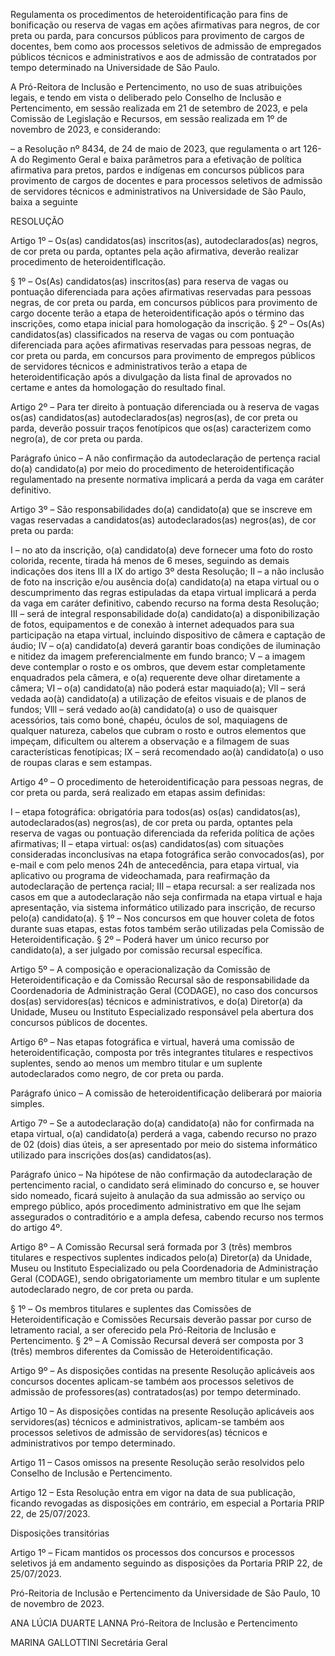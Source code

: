 Regulamenta os procedimentos de heteroidentificação para fins de bonificação ou reserva de vagas em ações afirmativas para negros, de cor preta ou parda, para concursos públicos para provimento de cargos de docentes, bem como aos processos seletivos de admissão de empregados públicos técnicos e administrativos e aos de admissão de contratados por tempo determinado na Universidade de São Paulo.

A Pró-Reitora de Inclusão e Pertencimento, no uso de suas atribuições legais, e tendo em vista o deliberado pelo Conselho de Inclusão e Pertencimento, em sessão realizada em 21 de setembro de 2023, e pela Comissão de Legislação e Recursos, em sessão realizada em 1º de novembro de 2023, e considerando:

– a Resolução nº 8434, de 24 de maio de 2023, que regulamenta o art 126-A do Regimento Geral e baixa parâmetros para a efetivação de política afirmativa para pretos, pardos e indígenas em concursos públicos para provimento de cargos de docentes e para processos seletivos de admissão de servidores técnicos e administrativos na Universidade de São Paulo, baixa a seguinte

RESOLUÇÃO

Artigo 1º – Os(as) candidatos(as) inscritos(as), autodeclarados(as) negros, de cor preta ou parda, optantes pela ação afirmativa, deverão realizar procedimento de heteroidentiflcação.

§ 1º – Os(As) candidatos(as) inscritos(as) para reserva de vagas ou pontuação diferenciada para ações afirmativas reservadas para pessoas negras, de cor preta ou parda, em concursos públicos para provimento de cargo docente terão a etapa de heteroidentificação após o término das inscrições, como etapa inicial para homologação da inscrição.
§ 2º – Os(As) candidatos(as) classificados na reserva de vagas ou com pontuação diferenciada para ações afirmativas reservadas para pessoas negras, de cor preta ou parda, em concursos para provimento de empregos públicos de servidores técnicos e administrativos terão a etapa de heteroidentificação após a divulgação da lista final de aprovados no certame e antes da homologação do resultado final.

Artigo 2º – Para ter direito à pontuação diferenciada ou à reserva de vagas os(as) candidatos(as) autodeclarados(as) negros(as), de cor preta ou parda, deverão possuir traços fenotípicos que os(as) caracterizem como negro(a), de cor preta ou parda.

Parágrafo único – A não confirmação da autodeclaração de pertença racial do(a) candidato(a) por meio do procedimento de heteroidentificação regulamentado na presente normativa implicará a perda da vaga em caráter definitivo.

Artigo 3º – São responsabilidades do(a) candidato(a) que se inscreve em vagas reservadas a candidatos(as) autodeclarados(as) negros(as), de cor preta ou parda:

I – no ato da inscrição, o(a) candidato(a) deve fornecer uma foto do rosto colorida, recente, tirada há menos de 6 meses, seguindo as demais indicações dos itens III a IX do artigo 3º desta Resolução;
II – a não inclusão de foto na inscrição e/ou ausência do(a) candidato(a) na etapa virtual ou o descumprimento das regras estipuladas da etapa virtual implicará a perda da vaga em caráter definitivo, cabendo recurso na forma desta Resolução;
III – será de integral responsabilidade do(a) candidato(a) a disponibilização de fotos, equipamentos e de conexão à internet adequados para sua participação na etapa virtual, incluindo dispositivo de câmera e captação de áudio;
IV – o(a) candidato(a) deverá garantir boas condições de iluminação e nitidez da imagem preferencialmente em fundo branco;
V – a imagem deve contemplar o rosto e os ombros, que devem estar completamente enquadrados pela câmera, e o(a) requerente deve olhar diretamente a câmera;
VI – o(a) candidato(a) não poderá estar maquiado(a);
Vll – será vedada ao(à) candidato(a) a utilização de efeitos visuais e de planos de fundos;
Vlll – será vedado ao(à) candidato(a) o uso de quaisquer acessórios, tais como boné, chapéu, óculos de sol, maquiagens de qualquer natureza, cabelos que cubram o rosto e outros elementos que impeçam, dificultem ou alterem a observação e a filmagem de suas características fenotípicas;
IX – será recomendado ao(à) candidato(a) o uso de roupas claras e sem estampas.

Artigo 4º – O procedimento de heteroidentificação para pessoas negras, de cor preta ou parda, será realizado em etapas assim definidas:

I – etapa fotográfica: obrigatória para todos(as) os(as) candidatos(as), autodeclarados(as) negros(as), de cor preta ou parda, optantes pela reserva de vagas ou pontuação diferenciada da referida política de ações afirmativas;
II – etapa virtual: os(as) candidatos(as) com situações consideradas inconclusivas na etapa fotográfica serão convocados(as), por e-mail e com pelo menos 24h de antecedência, para etapa virtual, via aplicativo ou programa de videochamada, para reafirmação da autodeclaração de pertença racial;
III – etapa recursal: a ser realizada nos casos em que a autodeclaração não seja confirmada na etapa virtual e haja apresentação, via sistema informático utilizado para inscrição, de recurso pelo(a) candidato(a).
§ 1º – Nos concursos em que houver coleta de fotos durante suas etapas, estas fotos também serão utilizadas pela Comissão de Heteroidentificação.
§ 2º – Poderá haver um único recurso por candidato(a), a ser julgado por comissão recursal específica.

Artigo 5º – A composição e operacionalização da Comissão de Heteroidentificação e da Comissão Recursal são de responsabilidade da Coordenadoria de Administração Geral (CODAGE), no caso dos concursos dos(as) servidores(as) técnicos e administrativos, e do(a) Diretor(a) da Unidade, Museu ou Instituto Especializado responsável pela abertura dos concursos públicos de docentes.

Artigo 6º – Nas etapas fotográfica e virtual, haverá uma comissão de heteroidentificação, composta por três integrantes titulares e respectivos suplentes, sendo ao menos um membro titular e um suplente autodeclarados como negro, de cor preta ou parda.

Parágrafo único – A comissão de heteroidentificação deliberará por maioria simples.

Artigo 7º – Se a autodeclaração do(a) candidato(a) não for confirmada na etapa virtual, o(a) candidato(a) perderá a vaga, cabendo recurso no prazo de 02 (dois) dias úteis, a ser apresentado por meio do sistema informático utilizado para inscrições dos(as) candidatos(as).

Parágrafo único – Na hipótese de não confirmação da autodeclaração de pertencimento racial, o candidato será eliminado do concurso e, se houver sido nomeado, ficará sujeito à anulação da sua admissão ao serviço ou emprego público, após procedimento administrativo em que lhe sejam assegurados o contraditório e a ampla defesa, cabendo recurso nos termos do artigo 4º.

Artigo 8º – A Comissão Recursal será formada por 3 (três) membros titulares e respectivos suplentes indicados pelo(a) Diretor(a) da Unidade, Museu ou Instituto Especializado ou pela Coordenadoria de Administração Geral (CODAGE), sendo obrigatoriamente um membro titular e um suplente autodeclarado negro, de cor preta ou parda.

§ 1º – Os membros titulares e suplentes das Comissões de Heteroidentificação e Comissões Recursais deverão passar por curso de letramento racial, a ser oferecido pela Pró-Reitoria de Inclusão e Pertencimento.
§ 2º – A Comissão Recursal deverá ser composta por 3 (três) membros diferentes da Comissão de Heteroidentificação.

Artigo 9º – As disposições contidas na presente Resolução aplicáveis aos concursos docentes aplicam-se também aos processos seletivos de admissão de professores(as) contratados(as) por tempo determinado.

Artigo 10 – As disposições contidas na presente Resolução aplicáveis aos servidores(as) técnicos e administrativos, aplicam-se também aos processos seletivos de admissão de servidores(as) técnicos e administrativos por tempo determinado.

Artigo 11 – Casos omissos na presente Resolução serão resolvidos pelo Conselho de Inclusão e Pertencimento.

Artigo 12 – Esta Resolução entra em vigor na data de sua publicação, ficando revogadas as disposições em contrário, em especial a Portaria PRIP 22, de 25/07/2023.

Disposições transitórias

Artigo 1º – Ficam mantidos os processos dos concursos e processos seletivos já em andamento seguindo as disposições da Portaria PRIP 22, de 25/07/2023.

Pró-Reitoria de Inclusão e Pertencimento da Universidade de São Paulo, 10 de novembro de 2023.

ANA LÚCIA DUARTE LANNA
Pró-Reitora de Inclusão e Pertencimento

MARINA GALLOTTINI
Secretária Geral